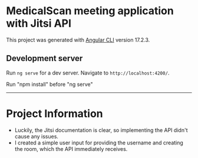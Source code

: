 # MedicalScan meeting application with Jitsi API

This project was generated with [Angular CLI](https://github.com/angular/angular-cli) version 17.2.3.

## Development server

Run `ng serve` for a dev server. Navigate to `http://localhost:4200/`.

Run "npm install" before "ng serve"

---

# Project Information

- Luckily, the Jitsi documentation is clear, so implementing the API didn't cause any issues.
- I created a simple user input for providing the username and creating the room, which the API immediately receives.
